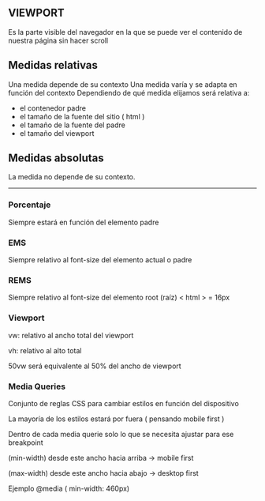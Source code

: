 ## VIEWPORT 

Es la parte visible del navegador en la que se puede ver el contenido de nuestra página sin hacer scroll

## Medidas relativas
Una medida depende de su contexto
Una medida varía y se adapta en función del contexto
Dependiendo de qué medida elijamos será relativa a:
- el contenedor padre
- el tamaño de la fuente del sitio ( html )
- el tamaño de la fuente del padre
- el tamaño del viewport

## Medidas absolutas

La  medida no depende de su contexto.

-------------------------------------------------------------

### Porcentaje
Siempre estará en función del elemento padre

### EMS
Siempre relativo al font-size del elemento actual o padre

### REMS
Siempre relativo al font-size del elemento root (raíz) < html > = 16px

### Viewport
vw: relativo al ancho total del viewport

vh: relativo al alto total

50vw será equivalente al 50% del ancho de viewport

### Media Queries
Conjunto de reglas CSS para cambiar estilos en función del dispositivo

La mayoría de los estilos estará por fuera ( pensando mobile first )

Dentro de cada media querie solo lo que se necesita ajustar para ese breakpoint

(min-width) desde este ancho hacia arriba -> mobile first

(max-width) desde este ancho hacia abajo  -> desktop first

Ejemplo
@media ( min-width: 460px)
